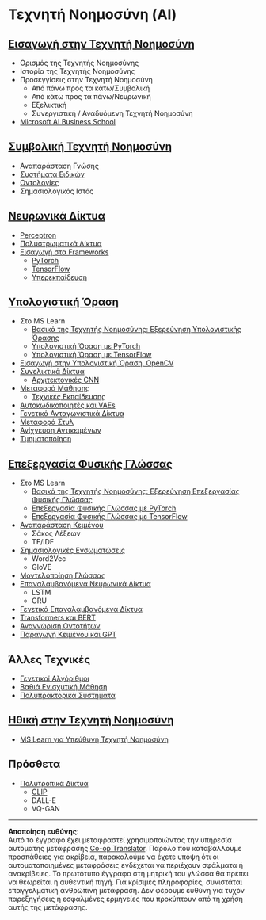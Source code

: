 <!--
CO_OP_TRANSLATOR_METADATA:
{
  "original_hash": "f2f88dbd2debd38e26149b27b1fd272d",
  "translation_date": "2025-08-29T09:29:29+00:00",
  "source_file": "etc/Mindmap.md",
  "language_code": "el"
}
-->
# Τεχνητή Νοημοσύνη (AI)

## [Εισαγωγή στην Τεχνητή Νοημοσύνη](https://github.com/microsoft/AI-For-Beginners/blob/main/lessons/1-Intro/README.md)
 - Ορισμός της Τεχνητής Νοημοσύνης
 - Ιστορία της Τεχνητής Νοημοσύνης
 - Προσεγγίσεις στην Τεχνητή Νοημοσύνη
     - Από πάνω προς τα κάτω/Συμβολική
     - Από κάτω προς τα πάνω/Νευρωνική
     - Εξελικτική
     - Συνεργιστική / Αναδυόμενη Τεχνητή Νοημοσύνη
 - [Microsoft AI Business School](https://www.microsoft.com/ai/ai-business-school/?WT.mc_id=academic-77998-cacaste)

## [Συμβολική Τεχνητή Νοημοσύνη](https://github.com/microsoft/AI-For-Beginners/blob/main/lessons/2-Symbolic/README.md)
 - Αναπαράσταση Γνώσης
 - [Συστήματα Ειδικών](https://github.com/microsoft/AI-For-Beginners/blob/main/lessons/2-Symbolic/Animals.ipynb)
 - [Οντολογίες](https://github.com/microsoft/AI-For-Beginners/blob/main/lessons/2-Symbolic/FamilyOntology.ipynb)
 - Σημασιολογικός Ιστός

## [Νευρωνικά Δίκτυα](https://github.com/microsoft/AI-For-Beginners/blob/main/lessons/3-NeuralNetworks/README.md)
 - [Perceptron](https://github.com/microsoft/AI-For-Beginners/blob/main/lessons/3-NeuralNetworks/03-Perceptron/README.md)
 - [Πολυστρωματικά Δίκτυα](https://github.com/microsoft/AI-For-Beginners/blob/main/lessons/3-NeuralNetworks/04-OwnFramework/README.md)
 - [Εισαγωγή στα Frameworks](https://github.com/microsoft/AI-For-Beginners/blob/main/lessons/3-NeuralNetworks/05-Frameworks/README.md)
   - [PyTorch](https://github.com/microsoft/AI-For-Beginners/blob/main/lessons/3-NeuralNetworks/05-Frameworks/IntroPyTorch.ipynb)
   - [TensorFlow](https://github.com/microsoft/AI-For-Beginners/blob/main/lessons/3-NeuralNetworks/05-Frameworks/IntroKerasTF.md)
   - [Υπερεκπαίδευση](https://github.com/microsoft/AI-For-Beginners/blob/main/lessons/3-NeuralNetworks/05-Frameworks/Overfitting.md)

## [Υπολογιστική Όραση](https://github.com/microsoft/AI-For-Beginners/blob/main/lessons/4-ComputerVision/README.md)
 - Στο MS Learn
    - [Βασικά της Τεχνητής Νοημοσύνης: Εξερεύνηση Υπολογιστικής Όρασης](https://docs.microsoft.com/learn/paths/explore-computer-vision-microsoft-azure/?WT.mc_id=academic-77998-cacaste)
    - [Υπολογιστική Όραση με PyTorch](https://docs.microsoft.com/learn/modules/intro-computer-vision-pytorch/?WT.mc_id=academic-77998-cacaste)
    - [Υπολογιστική Όραση με TensorFlow](https://docs.microsoft.com/learn/modules/intro-computer-vision-TensorFlow/?WT.mc_id=academic-77998-cacaste)
 - [Εισαγωγή στην Υπολογιστική Όραση. OpenCV](https://github.com/microsoft/AI-For-Beginners/blob/main/lessons/4-ComputerVision/06-IntroCV/README.md)
 - [Συνελικτικά Δίκτυα](https://github.com/microsoft/AI-For-Beginners/blob/main/lessons/4-ComputerVision/07-ConvNets/README.md)
   - [Αρχιτεκτονικές CNN](https://github.com/microsoft/AI-For-Beginners/blob/main/lessons/4-ComputerVision/07-ConvNets/CNN_Architectures.md)
 - [Μεταφορά Μάθησης](https://github.com/microsoft/AI-For-Beginners/blob/main/lessons/4-ComputerVision/08-TransferLearning/README.md)
   - [Τεχνικές Εκπαίδευσης](https://github.com/microsoft/AI-For-Beginners/blob/main/lessons/4-ComputerVision/08-TransferLearning/TrainingTricks.md)
 - [Αυτοκωδικοποιητές και VAEs](https://github.com/microsoft/AI-For-Beginners/blob/main/lessons/4-ComputerVision/09-Autoencoders/README.md)
 - [Γενετικά Ανταγωνιστικά Δίκτυα](https://github.com/microsoft/AI-For-Beginners/blob/main/lessons/4-ComputerVision/10-GANs/README.md)
 - [Μεταφορά Στυλ](https://github.com/microsoft/AI-For-Beginners/blob/main/lessons/4-ComputerVision/10-GANs/StyleTransfer.ipynb)
 - [Ανίχνευση Αντικειμένων](https://github.com/microsoft/AI-For-Beginners/blob/main/lessons/4-ComputerVision/11-ObjectDetection/README.md)
 - [Τμηματοποίηση](https://github.com/microsoft/AI-For-Beginners/blob/main/lessons/4-ComputerVision/12-Segmentation/README.md)
 
## [Επεξεργασία Φυσικής Γλώσσας](https://github.com/microsoft/AI-For-Beginners/blob/main/lessons/5-NLP/README.md)
 - Στο MS Learn
    - [Βασικά της Τεχνητής Νοημοσύνης: Εξερεύνηση Επεξεργασίας Φυσικής Γλώσσας](https://docs.microsoft.com/learn/paths/explore-natural-language-processing/?WT.mc_id=academic-77998-cacaste)
    - [Επεξεργασία Φυσικής Γλώσσας με PyTorch](https://docs.microsoft.com/learn/modules/intro-natural-language-processing-pytorch/?WT.mc_id=academic-77998-cacaste)
    - [Επεξεργασία Φυσικής Γλώσσας με TensorFlow](https://docs.microsoft.com/learn/modules/intro-natural-language-processing-TensorFlow/?WT.mc_id=academic-77998-cacaste)
 - [Αναπαράσταση Κειμένου](https://github.com/microsoft/AI-For-Beginners/blob/main/lessons/5-NLP/13-TextRep/README.md)
    - Σάκος Λέξεων
    - TF/IDF
 - [Σημασιολογικές Ενσωματώσεις](https://github.com/microsoft/AI-For-Beginners/blob/main/lessons/5-NLP/14-Embeddings/README.md)
    - Word2Vec
    - GloVE
 - [Μοντελοποίηση Γλώσσας](https://github.com/microsoft/AI-For-Beginners/blob/main/lessons/5-NLP/15-LanguageModeling)
 - [Επαναλαμβανόμενα Νευρωνικά Δίκτυα](https://github.com/microsoft/AI-For-Beginners/blob/main/lessons/5-NLP/16-RNN/README.md)
     - LSTM
     - GRU
 - [Γενετικά Επαναλαμβανόμενα Δίκτυα](https://github.com/microsoft/AI-For-Beginners/blob/main/lessons/5-NLP/17-GenerativeNetworks/README.md)
 - [Transformers και BERT](https://github.com/microsoft/AI-For-Beginners/blob/main/lessons/5-NLP/18-Transformers/README.md)
 - [Αναγνώριση Οντοτήτων](https://github.com/microsoft/AI-For-Beginners/blob/main/lessons/5-NLP/19-NER/README.md)
 - [Παραγωγή Κειμένου και GPT](https://github.com/microsoft/AI-For-Beginners/blob/main/lessons/5-NLP/20-LanguageModels/README.md)

## Άλλες Τεχνικές
 - [Γενετικοί Αλγόριθμοι](https://github.com/microsoft/AI-For-Beginners/blob/main/lessons/6-Other/21-GeneticAlgorithms/README.md)
 - [Βαθιά Ενισχυτική Μάθηση](https://github.com/microsoft/AI-For-Beginners/blob/main/lessons/6-Other/22-DeepRL/README.md)
 - [Πολυπρακτορικά Συστήματα](https://github.com/microsoft/AI-For-Beginners/blob/main/lessons/6-Other/23-MultiagentSystems/README.md)

## [Ηθική στην Τεχνητή Νοημοσύνη](https://github.com/microsoft/AI-For-Beginners/blob/main/lessons/7-Ethics/README.md)
 - [MS Learn για Υπεύθυνη Τεχνητή Νοημοσύνη](https://docs.microsoft.com/learn/paths/responsible-ai-business-principles/?WT.mc_id=academic-77998-cacaste)

## Πρόσθετα
 - [Πολυτροπικά Δίκτυα](https://github.com/microsoft/AI-For-Beginners/blob/main/lessons/X-Extras/X1-MultiModal/README.md)
   - [CLIP](https://github.com/microsoft/AI-For-Beginners/blob/main/lessons/X-Extras/X1-MultiModal/Clip.ipynb)
   - DALL-E
   - VQ-GAN

---

**Αποποίηση ευθύνης**:  
Αυτό το έγγραφο έχει μεταφραστεί χρησιμοποιώντας την υπηρεσία αυτόματης μετάφρασης [Co-op Translator](https://github.com/Azure/co-op-translator). Παρόλο που καταβάλλουμε προσπάθειες για ακρίβεια, παρακαλούμε να έχετε υπόψη ότι οι αυτοματοποιημένες μεταφράσεις ενδέχεται να περιέχουν σφάλματα ή ανακρίβειες. Το πρωτότυπο έγγραφο στη μητρική του γλώσσα θα πρέπει να θεωρείται η αυθεντική πηγή. Για κρίσιμες πληροφορίες, συνιστάται επαγγελματική ανθρώπινη μετάφραση. Δεν φέρουμε ευθύνη για τυχόν παρεξηγήσεις ή εσφαλμένες ερμηνείες που προκύπτουν από τη χρήση αυτής της μετάφρασης.